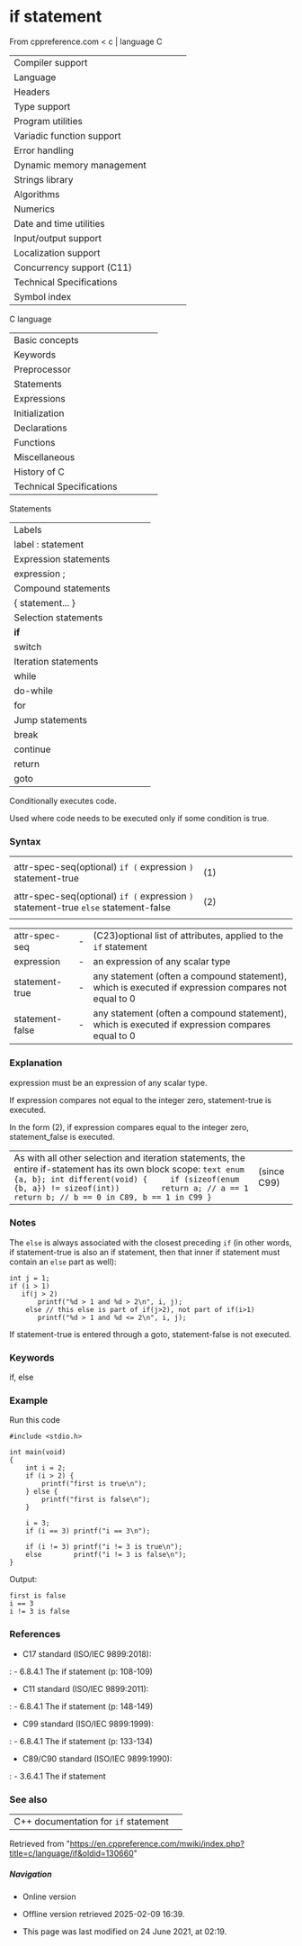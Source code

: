 # if statement

From cppreference.com
< c‎ | language
 C

|  |  |  |  |  |
| --- | --- | --- | --- | --- |
| Compiler support | | | | |
| Language | | | | |
| Headers | | | | |
| Type support | | | | |
| Program utilities | | | | |
| Variadic function support | | | | |
| Error handling | | | | |
| Dynamic memory management | | | | |
| Strings library | | | | |
| Algorithms | | | | |
| Numerics | | | | |
| Date and time utilities | | | | |
| Input/output support | | | | |
| Localization support | | | | |
| Concurrency support (C11) | | | | |
| Technical Specifications | | | | |
| Symbol index | | | | |

 C language

|  |  |  |  |  |
| --- | --- | --- | --- | --- |
| Basic concepts | | | | |
| Keywords | | | | |
| Preprocessor | | | | |
| Statements | | | | |
| Expressions | | | | |
| Initialization | | | | |
| Declarations | | | | |
| Functions | | | | |
| Miscellaneous | | | | |
| History of C | | | | |
| Technical Specifications | | | | |

 Statements

|  |  |  |  |  |
| --- | --- | --- | --- | --- |
| Labels | | | | |
| label : statement | | | | |
| Expression statements | | | | |
| expression ; | | | | |
| Compound statements | | | | |
| { statement... } | | | | |
| Selection statements | | | | |
| ****if**** | | | | |
| switch | | | | |
| Iteration statements | | | | |
| while | | | | |
| do-while | | | | |
| for | | | | |
| Jump statements | | | | |
| break | | | | |
| continue | | | | |
| return | | | | |
| goto | | | | |

Conditionally executes code.

Used where code needs to be executed only if some condition is true.

### Syntax

|  |  |  |  |  |  |  |  |  |  |
| --- | --- | --- | --- | --- | --- | --- | --- | --- | --- |
|  | | | | | | | | | |
| attr-spec-seq(optional) `if (` expression `)` statement-true | (1) |  |
|  | | | | | | | | | |
| attr-spec-seq(optional) `if (` expression `)` statement-true `else` statement-false | (2) |  |
|  | | | | | | | | | |

|  |  |  |
| --- | --- | --- |
| attr-spec-seq | - | (C23)optional list of attributes, applied to the `if` statement |
| expression | - | an expression of any scalar type |
| statement-true | - | any statement (often a compound statement), which is executed if expression compares not equal to ​0​ |
| statement-false | - | any statement (often a compound statement), which is executed if expression compares equal to ​0​ |

### Explanation

expression must be an expression of any scalar type.

If expression compares not equal to the integer zero, statement-true is executed.

In the form (2), if expression compares equal to the integer zero, statement_false is executed.

|  |  |
| --- | --- |
| As with all other selection and iteration statements, the entire if-statement has its own block scope:   ```text enum {a, b}; int different(void) {     if (sizeof(enum {b, a}) != sizeof(int))         return a; // a == 1     return b; // b == 0 in C89, b == 1 in C99 } ``` | (since C99) |

### Notes

The `else` is always associated with the closest preceding `if` (in other words, if statement-true is also an if statement, then that inner if statement must contain an `else` part as well):

```
int j = 1;
if (i > 1)
   if(j > 2)
       printf("%d > 1 and %d > 2\n", i, j);
    else // this else is part of if(j>2), not part of if(i>1) 
       printf("%d > 1 and %d <= 2\n", i, j);

```

If statement-true is entered through a goto, statement-false is not executed.

### Keywords

if,
else

### Example

Run this code

```
#include <stdio.h>
 
int main(void)
{
    int i = 2;
    if (i > 2) {
        printf("first is true\n");
    } else {
        printf("first is false\n");
    }
 
    i = 3;
    if (i == 3) printf("i == 3\n");
 
    if (i != 3) printf("i != 3 is true\n");
    else        printf("i != 3 is false\n");
}

```

Output:

```
first is false
i == 3
i != 3 is false

```

### References

- C17 standard (ISO/IEC 9899:2018):

:   - 6.8.4.1 The if statement (p: 108-109)

- C11 standard (ISO/IEC 9899:2011):

:   - 6.8.4.1 The if statement (p: 148-149)

- C99 standard (ISO/IEC 9899:1999):

:   - 6.8.4.1 The if statement (p: 133-134)

- C89/C90 standard (ISO/IEC 9899:1990):

:   - 3.6.4.1 The if statement

### See also

|  |  |
| --- | --- |
| C++ documentation for `if` statement | |

Retrieved from "<https://en.cppreference.com/mwiki/index.php?title=c/language/if&oldid=130660>"

##### Navigation

- Online version
- Offline version retrieved 2025-02-09 16:39.

- This page was last modified on 24 June 2021, at 02:19.